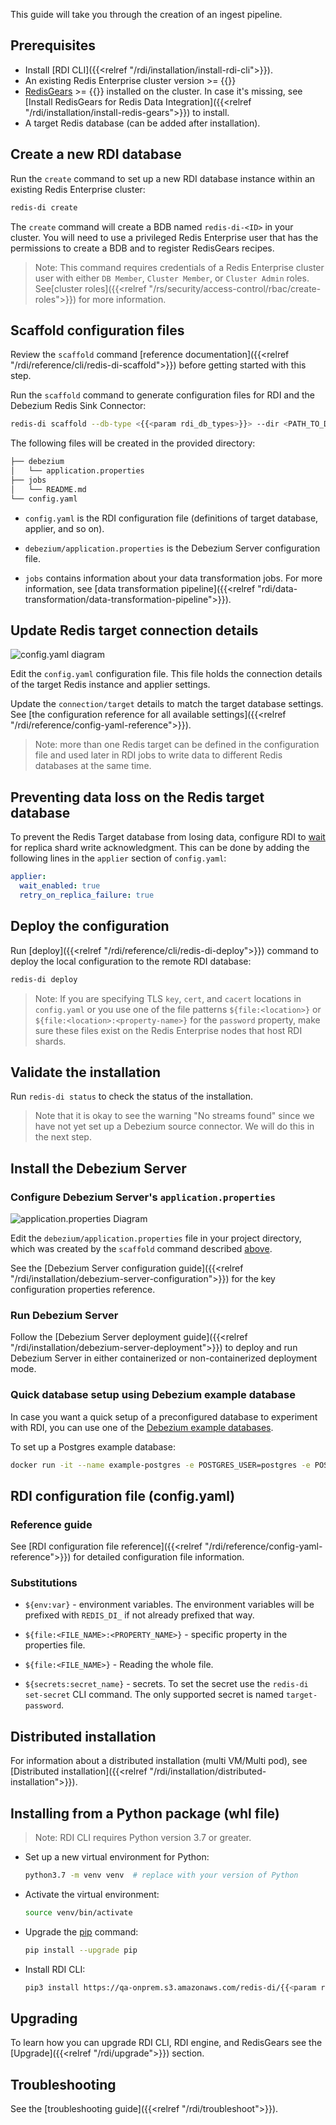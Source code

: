 ﻿---
Title: Ingest quickstart
linkTitle: Ingest
description: Get started creating an ingest pipeline
weight: 30
alwaysopen: false
categories: ["redis-di"]
aliases:
---

This guide will take you through the creation of an ingest pipeline.

## Prerequisites

- Install [RDI CLI]({{<relref "/rdi/installation/install-rdi-cli">}}).
- An existing Redis Enterprise cluster version >= {{<param rdi_rlec_min_version>}}
- [RedisGears](https://redis.com/modules/redis-gears/) >= {{<param rdi_redis_gears_version>}} installed on the cluster. In case it's missing, see [Install RedisGears for Redis Data Integration]({{<relref "/rdi/installation/install-redis-gears">}}) to install.
- A target Redis database (can be added after installation).

## Create a new RDI database

Run the `create` command to set up a new RDI database instance within an existing Redis Enterprise cluster:

```bash
redis-di create
```

The `create` command will create a BDB named `redis-di-<ID>` in your cluster. You will need to use a privileged Redis Enterprise user that has the permissions to create a BDB and to register RedisGears recipes.

> Note: This command requires credentials of a Redis Enterprise cluster user with either `DB Member`, `Cluster Member`, or `Cluster Admin` roles. See[cluster roles]({{<relref "/rs/security/access-control/rbac/create-roles">}}) for more information.

## Scaffold configuration files

Review the `scaffold` command [reference documentation]({{<relref "/rdi/reference/cli/redis-di-scaffold">}}) before getting started with this step.

Run the `scaffold` command to generate configuration files for RDI and the Debezium Redis Sink Connector:

```bash
redis-di scaffold --db-type <{{<param rdi_db_types>}}> --dir <PATH_TO_DIR>
```

The following files will be created in the provided directory:

```bash
├── debezium
│   └── application.properties
├── jobs
│   └── README.md
└── config.yaml
```

- `config.yaml` is the RDI configuration file (definitions of target database, applier, and so on).

- `debezium/application.properties` is the Debezium Server configuration file.

- `jobs` contains information about your data transformation jobs. For more information, see [data transformation pipeline]({{<relref "rdi/data-transformation/data-transformation-pipeline">}}).

## Update Redis target connection details

![config.yaml diagram](/images/rdi/config-yaml-diagram.png)

Edit the `config.yaml` configuration file. This file holds the connection details of the target Redis instance and applier settings.

Update the `connection/target` details to match the target database settings. See [the configuration reference for all available settings]({{<relref "/rdi/reference/config-yaml-reference">}}).

> Note: more than one Redis target can be defined in the configuration file and used later in RDI jobs to write data to different Redis databases at the same time.

## Preventing data loss on the Redis target database

To prevent the Redis Target database from losing data, configure RDI to [wait](https://redis.io/commands/wait/) for replica shard write acknowledgment. This can be done by adding the following lines in the `applier` section of `config.yaml`:

```yaml
applier:
  wait_enabled: true
  retry_on_replica_failure: true
```

## Deploy the configuration

Run [deploy]({{<relref "/rdi/reference/cli/redis-di-deploy">}}) command to deploy the local configuration to the remote RDI database:

```bash
redis-di deploy
```

> Note: If you are specifying TLS `key`, `cert`, and `cacert` locations in `config.yaml` or you use one of the file patterns `${file:<location>}` or `${file:<location>:<property-name>}` for the `password` property, make sure these files exist on the Redis Enterprise nodes that host RDI shards.
 
## Validate the installation

Run `redis-di status` to check the status of the installation.

> Note that it is okay to see the warning "No streams found" since we have not yet set up a Debezium source connector. We will do this in the next step.

## Install the Debezium Server

### Configure Debezium Server's `application.properties`

![application.properties Diagram](/images/rdi/application-properties-diagram.png)

Edit the `debezium/application.properties` file in your project directory, which was created by the `scaffold` command described [above](#scaffold-configuration-files).

See the [Debezium Server configuration guide]({{<relref "/rdi/installation/debezium-server-configuration">}}) for the key configuration properties reference.

### Run Debezium Server

Follow the [Debezium Server deployment guide]({{<relref "/rdi/installation/debezium-server-deployment">}}) to deploy and run Debezium Server in either containerized or non-containerized deployment mode.

### Quick database setup using Debezium example database

In case you want a quick setup of a preconfigured database to experiment with RDI, you can use one of the [Debezium example databases](https://github.com/debezium/docker-images).

To set up a Postgres example database:

```bash
docker run -it --name example-postgres -e POSTGRES_USER=postgres -e POSTGRES_PASSWORD=postgres -p 5432:5432 debezium/example-postgres
```

## RDI configuration file (config.yaml)

### Reference guide

See [RDI configuration file reference]({{<relref "/rdi/reference/config-yaml-reference">}}) for detailed configuration file information.

### Substitutions

- `${env:var}` - environment variables. The environment variables will be prefixed with `REDIS_DI_` if not already prefixed that way.

- `${file:<FILE_NAME>:<PROPERTY_NAME>}` - specific property in the properties file.

- `${file:<FILE_NAME>}` - Reading the whole file.

- `${secrets:secret_name}` - secrets. To set the secret use the `redis-di set-secret` CLI command. The only supported secret is named `target-password`.

## Distributed installation

For information about a distributed installation (multi VM/Multi pod), see [Distributed installation]({{<relref "/rdi/installation/distributed-installation">}}).

## Installing from a Python package (whl file)

> Note: RDI CLI requires Python version 3.7 or greater.

- Set up a new virtual environment for Python:

  ```bash
  python3.7 -m venv venv  # replace with your version of Python
  ```

- Activate the virtual environment:

  ```bash
  source venv/bin/activate
  ```

- Upgrade the [pip](https://pypi.org/project/pip/) command:

  ```bash
  pip install --upgrade pip
  ```

- Install RDI CLI:

  ```bash
  pip3 install https://qa-onprem.s3.amazonaws.com/redis-di/{{<param rdi_cli_latest>}}/redis_di_cli-{{<param rdi_cli_latest>}}-py3-none-any.whl
  ```

## Upgrading

To learn how you can upgrade RDI CLI, RDI engine, and RedisGears see the [Upgrade]({{<relref "/rdi/upgrade">}}) section.

## Troubleshooting

See the [troubleshooting guide]({{<relref "/rdi/troubleshoot">}}).
